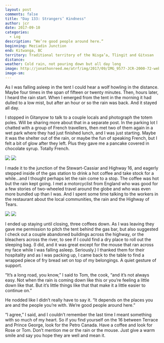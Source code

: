 ```yaml
---
layout: post
comments: false
title: "Day 133: Strangers’ Kindness"
author: jcr
date: 2017-09-10
categories:
  - Log
description: “We’re good people around here.”
beginning: Meziadin Junction
end: Kitwanga, BC
territory: Traditional territory of the Nisga’a, Tlingit and Gitxsan
distance: 
weather: Cold rain, not pouring down but all day long
image: http://jonathonreed.me/atrf/img/2017/09/IMG_9577-JCR-2000-72-web.jpg
image-sm:
---
```


As I was falling asleep in the tent I could hear a wolf howling in the distance. Maybe four times in the span of fifteen or twenty minutes. Then, hours later, I heard the rain start. When I emerged from the tent in the morning it had dulled to a low mist, but after an hour or so the rain was back. And it stayed all day.

I stopped in Gitanyow to talk to a couple locals and photograph the totem poles. Will be sharing more about that in a separate post. In the parking lot I chatted with a group of French travellers, then met two of them again in a wet park where they had just finished lunch, and I was just starting. Maybe it was the shelter out of the rain, or maybe the fun of speaking French, but I felt a bit of glow after they left. Plus they gave me a pancake covered in chocolate syrup. Totally French.

<img src="http://jonathonreed.me/atrf/img/2017/09/IMG_9601-JCR-2000-72-web.jpg">

<img src="http://jonathonreed.me/atrf/img/2017/09/IMG_9602-JCR-2000-72-web.jpg">

I made it to the junction of the Stewart-Cassiar and Highway 16, and eagerly stepped inside of the gas station to drink a hot coffee and take stock for a while…and I thought perhaps let the rain come to a stop. The coffee was hot but the rain kept going. I met a motorcyclist from England who was good for a few stories of two-wheeled travel around the globe and who was even more bundled up than I was. And I spent some time talking to the workers in the restaurant about the local communities, the rain and the Highway of Tears.

<img src="http://jonathonreed.me/atrf/img/2017/09/IMG_9605-JCR-2000-72-web.jpg">

<img src="http://jonathonreed.me/atrf/img/2017/09/IMG_9610-JCR-2000-72-web.jpg">

I ended up staying until closing, three coffees down. As I was leaving they gave me permission to pitch the tent behind the gas bar, but also suggested I check out a couple abandoned buildings across the highway, or the bleachers across the river, to see if I could find a dry place to roll out the sleeping bag. (I did, and it was great except for the mouse that ran across my face while I was falling asleep. Seriously.) I thanked them for their hospitality and as I was packing up, I came back to the table to find a wrapped piece of fry bread set on top of my belongings. A quiet gesture of support.

“It’s a long road, you know,” I said to Tom, the cook, “and it’s not always easy. Not when the rain is coming down like this or you’re feeling a little down like that. But it’s little things like that that make it a little easier to continue on.”

He nodded like I didn’t really have to say it. “It depends on the places you are and the people you’re with. We’re good people around here.”

“I agree,” I said, and I couldn’t remember the last time I meant something with so much of my heart. So if you find yourself on the 16 between Terrace and Prince George, look for the Petro Canada. Have a coffee and look for Rose or Tom. Don’t mention me or the rain or the mouse. Just give a warm smile and say you hope they are well and mean it.